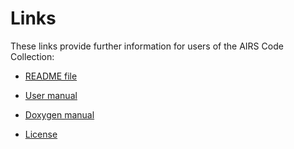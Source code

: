 # Links

These links provide further information for users of the AIRS Code Collection:

* [README file](https://github.com/slcs-jsc/airs/blob/master/README.md)

* [User manual](https://slcs-jsc.github.io/airs)

* [Doxygen manual](https://slcs-jsc.github.io/airs/doxygen)

* [License](https://github.com/slcs-jsc/jurassic/blob/master/COPYING)

